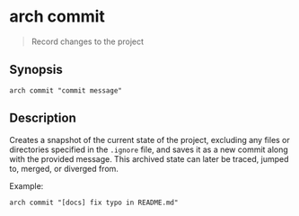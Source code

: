# arch commit

> Record changes to the project

## Synopsis

```
arch commit "commit message"
```

## Description

Creates a snapshot of the current state of the project, excluding any files or directories specified in the `.ignore` file, and saves it as a new commit along with the provided message. This archived state can later be traced, jumped to, merged, or diverged from.

Example:

```
arch commit "[docs] fix typo in README.md"
```
